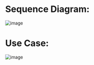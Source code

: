 # Sequence Diagram:

![image](https://user-images.githubusercontent.com/94520435/142771807-c5542b0a-0fde-4862-92be-92f9b9094e12.png)

# Use Case:

![image](https://user-images.githubusercontent.com/94520435/142771864-ac52c826-3bdc-406d-856e-e5c4b924cb6b.png)
